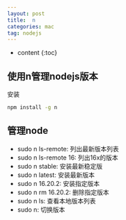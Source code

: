 ```yaml
---
layout: post
title:  n
categories: mac
tag: nodejs
---
```



* content
{:toc}



## 使用n管理nodejs版本

安装
```sh
npm install -g n
```

## 管理node

- sudo n ls-remote: 列出最新版本列表
- sudo n ls-remote 16: 列出16x的版本
- sudo n stable: 安装最新稳定版
- sudo n latest: 安装最新版本
- sudo n 16.20.2: 安装指定版本
- sudo n rm 16.20.2: 删除指定版本
- sudo n ls: 查看本地版本列表
- sudo n: 切换版本
